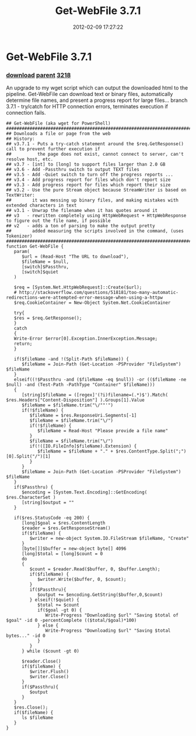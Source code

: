 ﻿---
pid:            3217
parent:         3204
children:       3218
poster:         Gwen Dallas
title:          Get-WebFile 3.7.1
date:           2012-02-09 17:27:22
description:    An upgrade to my wget script which can output the downloaded html to the pipeline. Get-WebFile can download text or binary files, automatically determine file names, and present a progress report for large files... branch 3.7.1 - try/catch for HTTP connection errors, terminates execution if connection fails.
format:         posh
---

# Get-WebFile 3.7.1

### [download](3217.ps1) [parent](3204.md) [3218](3218.md)

An upgrade to my wget script which can output the downloaded html to the pipeline. Get-WebFile can download text or binary files, automatically determine file names, and present a progress report for large files... branch 3.7.1 - try/catch for HTTP connection errors, terminates execution if connection fails.

```posh
## Get-WebFile (aka wget for PowerShell)
##############################################################################################################
## Downloads a file or page from the web
## History:
## v3.7.1 - Puts a try-catch statement around the $req.GetResponse() call to prevent further execution if
##          the page does not exist, cannot connect to server, can't resolve host, etc.
## v3.7 - [int] to [long] to support files larger than 2.0 GB
## v3.6 - Add -Passthru switch to output TEXT files 
## v3.5 - Add -Quiet switch to turn off the progress reports ...
## v3.4 - Add progress report for files which don't report size
## v3.3 - Add progress report for files which report their size
## v3.2 - Use the pure Stream object because StreamWriter is based on TextWriter:
##        it was messing up binary files, and making mistakes with extended characters in text
## v3.1 - Unwrap the filename when it has quotes around it
## v3   - rewritten completely using HttpWebRequest + HttpWebResponse to figure out the file name, if possible
## v2   - adds a ton of parsing to make the output pretty
##        added measuring the scripts involved in the command, (uses Tokenizer)
##############################################################################################################
function Get-WebFile {
   param( 
      $url = (Read-Host "The URL to download"),
      $fileName = $null,
      [switch]$Passthru,
      [switch]$quiet
   )
   
   $req = [System.Net.HttpWebRequest]::Create($url);
   # http://stackoverflow.com/questions/518181/too-many-automatic-redirections-were-attempted-error-message-when-using-a-httpw
   $req.CookieContainer = New-Object System.Net.CookieContainer

   try{
   $res = $req.GetResponse();
   }
   catch
   {
   Write-Error $error[0].Exception.InnerException.Message;
   return;
   }
 
   if($fileName -and !(Split-Path $fileName)) {
      $fileName = Join-Path (Get-Location -PSProvider "FileSystem") $fileName
   } 
   elseif((!$Passthru -and ($fileName -eq $null)) -or (($fileName -ne $null) -and (Test-Path -PathType "Container" $fileName)))
   {
      [string]$fileName = ([regex]'(?i)filename=(.*)$').Match( $res.Headers["Content-Disposition"] ).Groups[1].Value
      $fileName = $fileName.trim("\/""'")
      if(!$fileName) {
         $fileName = $res.ResponseUri.Segments[-1]
         $fileName = $fileName.trim("\/")
         if(!$fileName) { 
            $fileName = Read-Host "Please provide a file name"
         }
         $fileName = $fileName.trim("\/")
         if(!([IO.FileInfo]$fileName).Extension) {
            $fileName = $fileName + "." + $res.ContentType.Split(";")[0].Split("/")[1]
         }
      }
      $fileName = Join-Path (Get-Location -PSProvider "FileSystem") $fileName
   }
   if($Passthru) {
      $encoding = [System.Text.Encoding]::GetEncoding( $res.CharacterSet )
      [string]$output = ""
   }
 
   if($res.StatusCode -eq 200) {
      [long]$goal = $res.ContentLength
      $reader = $res.GetResponseStream()
      if($fileName) {
         $writer = new-object System.IO.FileStream $fileName, "Create"
      }
      [byte[]]$buffer = new-object byte[] 4096
      [long]$total = [long]$count = 0
      do
      {
         $count = $reader.Read($buffer, 0, $buffer.Length);
         if($fileName) {
            $writer.Write($buffer, 0, $count);
         } 
         if($Passthru){
            $output += $encoding.GetString($buffer,0,$count)
         } elseif(!$quiet) {
            $total += $count
            if($goal -gt 0) {
               Write-Progress "Downloading $url" "Saving $total of $goal" -id 0 -percentComplete (($total/$goal)*100)
            } else {
               Write-Progress "Downloading $url" "Saving $total bytes..." -id 0
            }
         }
      } while ($count -gt 0)
      
      $reader.Close()
      if($fileName) {
         $writer.Flush()
         $writer.Close()
      }
      if($Passthru){
         $output
      }
   }
   $res.Close(); 
   if($fileName) {
      ls $fileName
   }
}
```
